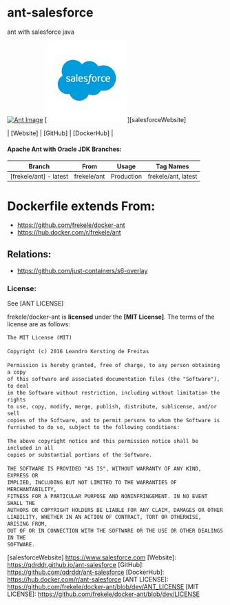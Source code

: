 # ant-salesforce
ant with salesforce java 

[![Ant Image][AntImage]][AntWebsite]
[![salesforce Image][salesforceImage]][salesforceWebsite]

| [Website]  | [GitHub]  | [DockerHub]  |


#### Apache Ant with Oracle JDK Branches:
| Branch                      | From                     | Usage        | Tag Names                           |
| --------------------------- | ------------------------ | ------------ | ------------------------------------|
| [frekele/ant] - latest       | frekele/ant        | Production   | frekele/ant, latest                  |


# Dockerfile extends From:
- https://github.com/frekele/docker-ant
- https://hub.docker.com/r/frekele/ant


## Relations:
 - https://github.com/just-containers/s6-overlay

### License:
See [ANT LICENSE]

frekele/docker-ant is **licensed** under the **[MIT License]**. The terms of the license are as follows:

    The MIT License (MIT)

    Copyright (c) 2016 Leandro Kersting de Freitas

    Permission is hereby granted, free of charge, to any person obtaining a copy
    of this software and associated documentation files (the "Software"), to deal
    in the Software without restriction, including without limitation the rights
    to use, copy, modify, merge, publish, distribute, sublicense, and/or sell
    copies of the Software, and to permit persons to whom the Software is
    furnished to do so, subject to the following conditions:

    The above copyright notice and this permission notice shall be included in all
    copies or substantial portions of the Software.

    THE SOFTWARE IS PROVIDED "AS IS", WITHOUT WARRANTY OF ANY KIND, EXPRESS OR
    IMPLIED, INCLUDING BUT NOT LIMITED TO THE WARRANTIES OF MERCHANTABILITY,
    FITNESS FOR A PARTICULAR PURPOSE AND NONINFRINGEMENT. IN NO EVENT SHALL THE
    AUTHORS OR COPYRIGHT HOLDERS BE LIABLE FOR ANY CLAIM, DAMAGES OR OTHER
    LIABILITY, WHETHER IN AN ACTION OF CONTRACT, TORT OR OTHERWISE, ARISING FROM,
    OUT OF OR IN CONNECTION WITH THE SOFTWARE OR THE USE OR OTHER DEALINGS IN THE
    SOFTWARE.

[AntImage]: https://raw.githubusercontent.com/frekele/docker-ant/dev/ant-logo.png
[salesforceImage]: https://raw.githubusercontent.com/qdrddr/ant-salesforce/master/salesforce-logo.png
[AntWebsite]: http://ant.apache.org/
[salesforceWebsite] https://www.salesforce.com
[Website]: https://qdrddr.github.io/ant-salesforce
[GitHub]: https://github.com/qdrddr/ant-salesforce
[DockerHub]: https://hub.docker.com/r/ant-salesforce
[ANT LICENSE]: https://github.com/frekele/docker-ant/blob/dev/ANT_LICENSE
[MIT LICENSE]: https://github.com/frekele/docker-ant/blob/dev/LICENSE



